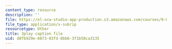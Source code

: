 ```yaml
---
content_type: resource
description: ''
file: https://ol-ocw-studio-app-production.s3.amazonaws.com/courses/9-00sc-introduction-to-psychology-fall-2011/d8fb929e607303fd8bb63f1b58ca3135_MYMYXhR2Ppw.srt
file_type: application/x-subrip
resourcetype: Other
title: 3play caption file
uid: d8fb929e-6073-03fd-8bb6-3f1b58ca3135
---
```


